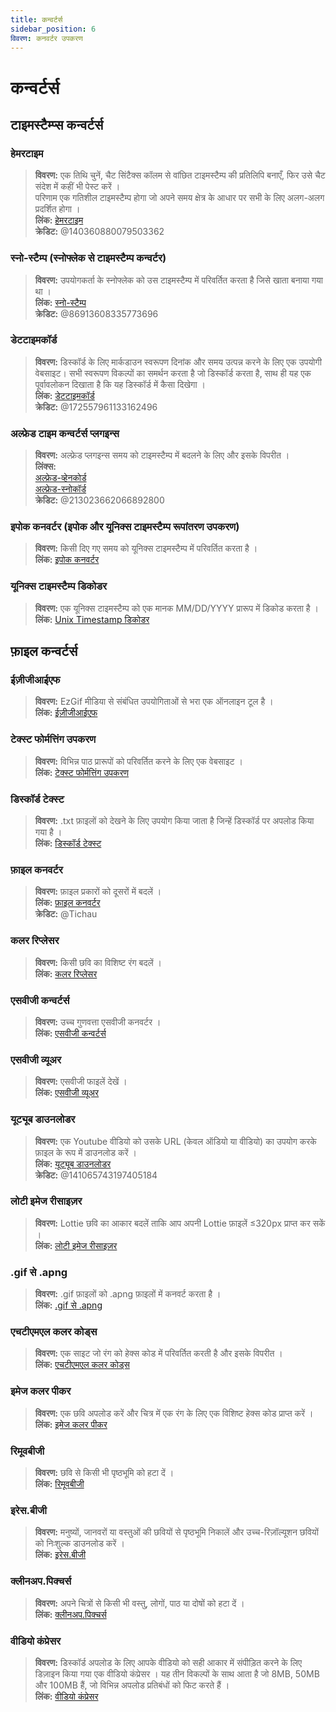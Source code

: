```yaml
---
title: कन्वर्टर्स
sidebar_position: 6
विवरण: कनवर्टर उपकरण
---
```


# कन्वर्टर्स
## टाइमस्टैम्प्स  कन्वर्टर्स 
### **हेमरटाइम**
> __विवरण:__ एक तिथि चुनें, चैट सिंटैक्स कॉलम से वांछित टाइमस्टैम्प की प्रतिलिपि बनाएँ, फिर उसे चैट संदेश में कहीं भी पेस्ट करें ।   <br/>
परिणाम एक गतिशील टाइमस्टैम्प होगा जो अपने समय क्षेत्र के आधार पर सभी के लिए अलग-अलग प्रदर्शित होगा ।   <br/>
__लिंक:__ [हेमरटाइम](https://hammertime.djdavid98.art/)   <br/>
__क्रेडिट:__ @140360880079503362

### **स्नो-स्टैम्प (स्नोफ्लेक से टाइमस्टैम्प कन्वर्टर)** 
> __विवरण:__ उपयोगकर्ता के स्नोफ्लेक को उस टाइमस्टैम्प में परिवर्तित करता है जिसे खाता बनाया गया था ।   <br/>
__लिंक:__ [स्नो-स्टैम्प](https://snowsta.mp/)   <br/>
__क्रेडिट:__ @86913608335773696

### **डेटटाइमकॉर्ड** 
> __विवरण:__ डिस्कॉर्ड के लिए मार्कडाउन स्वरूपण दिनांक और समय उत्पन्न करने के लिए एक उपयोगी वेबसाइट। सभी स्वरूपण विकल्पों का समर्थन करता है जो डिस्कॉर्ड करता है, साथ ही यह एक पूर्वावलोकन दिखाता है कि यह डिस्कॉर्ड में कैसा दिखेगा ।   <br/>
__लिंक:__ [डेटटाइमकॉर्ड](https://datetimecord.rauf.wtf/)  <br/>
__क्रेडिट:__ @172557961133162496

### **अल्फ्रेड टाइम कन्वर्टर्स प्लगइन्स**
> __विवरण:__ अल्फ्रेड प्लगइन्स समय को टाइमस्टैम्प में बदलने के लिए और इसके विपरीत ।   <br/>
__लिंक्स:__   <br/>
[अल्फ्रेड-व्हेनकोर्ड](https://github.com/HilbertGilbertson/alfred-whencord)   <br/>
[अल्फ्रेड-स्नोकॉर्ड](https://github.com/HilbertGilbertson/alfred-snowcord)   <br/>
__क्रेडिट:__ @213023662066892800

### **इपोक कनवर्टर (इपोक और यूनिक्स टाइमस्टैम्प रूपांतरण उपकरण)**
> __विवरण:__ किसी दिए गए समय को यूनिक्स टाइमस्टैम्प में परिवर्तित करता है ।   <br/>
__लिंक:__ [इपोक कनवर्टर](https://www.epochconverter.com/) 

### **यूनिक्स टाइमस्टैम्प डिकोडर**
> __विवरण:__ एक यूनिक्स टाइमस्टैम्प को एक मानक MM/DD/YYYY प्रारूप में डिकोड करता है ।   <br/>
__लिंक:__ [Unix Timestamp डिकोडर](https://www.unixtimestamp.com/)

## फ़ाइल कन्वर्टर्स 

### **ईज़ीजीआईएफ**
> __विवरण:__ EzGif मीडिया से संबंधित उपयोगिताओं से भरा एक ऑनलाइन टूल है ।  <br/>
__लिंक:__ [ईज़ीजीआईएफ](https://ezgif.com)

### **टेक्स्ट फोर्मत्तिंग उपकरण**
> __विवरण:__ विभिन्न पाठ प्रारूपों को परिवर्तित करने के लिए एक वेबसाइट ।   <br/>
__लिंक:__ [टेक्स्ट फोर्मत्तिंग उपकरण](http://www.unit-conversion.info/texttools/)

### **डिस्कॉर्ड टेक्स्ट**
> __विवरण:__ .txt फ़ाइलों को देखने के लिए उपयोग किया जाता है जिन्हें डिस्कॉर्ड पर अपलोड किया गया है ।   <br/>
__लिंक:__ [डिस्कॉर्ड टेक्स्ट](https://txt.discord.website/)

### **फ़ाइल कनवर्टर**
> __विवरण:__ फ़ाइल प्रकारों को दूसरों में बदलें ।   <br/>
__लिंक:__ [फ़ाइल कनवर्टर](https://github.com/Tichau/FileConverter)   <br/>
__क्रेडिट:__ @Tichau

### **कलर रिप्लेसर**
> __विवरण:__ किसी छवि का विशिष्ट रंग बदलें ।  <br/>
__लिंक:__ [कलर रिप्लेसर](https://www2.lunapic.com/editor/?action=replace-color)

### **एसवीजी कन्वर्टर्स**
> __विवरण:__ उच्च गुणवत्ता एसवीजी कनवर्टर ।  <br/>
__लिंक:__ [एसवीजी कन्वर्टर्स](https://picsvg.com/)

### **एसवीजी व्यूअर**
> __विवरण:__ एसवीजी फाइलें देखें ।   <br/>
__लिंक:__ [एसवीजी व्यूअर](https://www.svgviewer.dev/)

### **यूट्यूब डाउनलोडर**
> __विवरण:__ एक Youtube वीडियो को उसके URL (केवल ऑडियो या वीडियो) का उपयोग करके फ़ाइल के रूप में डाउनलोड करें । <br/>
__लिंक:__ [यूट्यूब डाउनलोडर](http://youtube.tpcstld.me/) <br/>
__क्रेडिट:__ @141065743197405184

### **लोटी इमेज रीसाइज़र**
> __विवरण:__ Lottie छवि का आकार बदलें ताकि आप अपनी Lottie फ़ाइलें ≤320px प्राप्त कर सकें ।   <br/>
__लिंक:__ [लोटी इमेज रीसाइज़र](https://lottieresizer.tech/)

### **.gif से .apng**
> __विवरण:__ .gif फ़ाइलों को .apng फ़ाइलों में कनवर्ट करता है ।   <br/>
__लिंक:__ [.gif से .apng](https://www.freeconvert.com/convert/gif-to-apng)

### **एचटीएमएल कलर कोड्स**
> __विवरण:__ एक साइट जो रंग को हेक्स कोड में परिवर्तित करती है और इसके विपरीत ।   <br/>
__लिंक:__ [एचटीएमएल कलर कोड्स](https://htmlcolorcodes.com/)

### **इमेज कलर पीकर**
> __विवरण:__ एक छवि अपलोड करें और चित्र में एक रंग के लिए एक विशिष्ट हेक्स कोड प्राप्त करें ।   <br/>
__लिंक:__ [इमेज कलर पीकर](https://imagecolorpicker.com/)

### **रिमूवबीजी**
 > __विवरण:__ छवि से किसी भी पृष्ठभूमि को हटा दें ।   <br/>
 __लिंक:__ [रिमूवबीजी](https://www.remove.bg/upload)

### **इरेस.बीजी**
> __विवरण:__ मनुष्यों, जानवरों या वस्तुओं की छवियों से पृष्ठभूमि निकालें और उच्च-रिज़ॉल्यूशन छवियों को निःशुल्क डाउनलोड करें ।   <br/>
__लिंक:__ [इरेस.बीजी](https://www.erase.bg/)

### **क्लीनअप.पिक्चर्स**
> __विवरण:__ अपने चित्रों से किसी भी वस्तु, लोगों, पाठ या दोषों को हटा दें ।   <br/>
__लिंक:__ [क्लीनअप.पिक्चर्स ](https://cleanup.pictures/)

### **वीडियो कंप्रेसर**
> __विवरण:__ डिस्कॉर्ड अपलोड के लिए आपके वीडियो को सही आकार में संपीड़ित करने के लिए डिज़ाइन किया गया एक वीडियो कंप्रेसर । यह तीन विकल्पों के साथ आता है जो 8MB, 50MB और 100MB हैं, जो विभिन्न अपलोड प्रतिबंधों को फिट करते हैं ।   <br/>
__लिंक:__ [वीडियो कंप्रेसर](https://8mb.video/)
